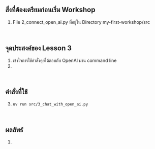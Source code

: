 ## สิ่งที่ต้องเตรียมก่อนเริ่ม Workshop
1. File 2_connect_open_ai.py ที่อยู่ใน Directory my-first-workshop/src
<br/>

## จุดประสงค์ของ Lesson 3
1. เข้าใจการใช้คำสั่งคุยโต้ตอบกับ OpenAI ผ่าน command line
2. 

<br/>

## คำสั่งที่ใช้
3. `uv run src/3_chat_with_open_ai.py`
<br/>

## ผลลัพธ์
1. 